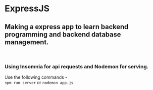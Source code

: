 # ExpressJS
## Making a express app to learn backend programming and backend database management.
<br>

### Using Insomnia for api requests and Nodemon for serving.
Use the following commands - <br>
```npm run server``` or 
```nodemon app.js```
